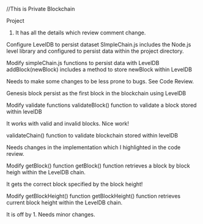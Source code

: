 //This is Private Blockchain 

Project 

1. It has all the details which review comment change.


Configure LevelDB to persist dataset
SImpleChain.js includes the Node.js level library and configured to persist data within the project directory.

Modify simpleChain.js functions to persist data with LevelDB
addBlock(newBlock) includes a method to store newBlock within LevelDB

Needs to make some changes to be less prone to bugs. See Code Review.

Genesis block persist as the first block in the blockchain using LevelDB

Modify validate functions
validateBlock() function to validate a block stored within levelDB

It works with valid and invalid blocks. Nice work!

validateChain() function to validate blockchain stored within levelDB

Needs changes in the implementation which I highlighted in the code review.

Modify getBlock() function
getBlock() function retrieves a block by block heigh within the LevelDB chain.

It gets the correct block specified by the block height!

Modify getBlockHeight() function
getBlockHeight() function retrieves current block height within the LevelDB chain.

It is off by 1. Needs minor changes.


